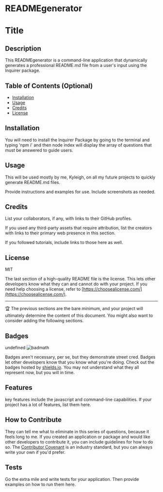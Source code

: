 # READMEgenerator

  # Title

  ## Description
  
 This READMEgenerator is a command-line application that dynamically generates a professional README.md file from a user's input using the Inquirer package.
  
  ## Table of Contents (Optional)
  
  
  - [Installation](#installation)
  - [Usage](#usage)
  - [Credits](#credits)
  - [License](#license)
  
  ## Installation
  
You will need to install the Inquirer Package by going to the terminal and typing 'npm i' and then node index will display the array of questions that must be answered to guide users.
  
  ## Usage
  
 This will be used mostly by me, Kyleigh, on all my future projects to quickly generate README.md files. 

 Provide instructions and examples for use. Include screenshots as needed.

 
  ## Credits

  List your collaborators, if any, with links to their GitHub profiles.
  
  If you used any third-party assets that require attribution, list the creators with links to their primary web presence in this section.
  
  If you followed tutorials, include links to those here as well.
  
  ## License
  MIT

  The last section of a high-quality README file is the license. This lets other developers know what they can and cannot do with your project. If you need help choosing a license, refer to [https://choosealicense.com/](https://choosealicense.com/).
  
  ---
  
  🏆 The previous sections are the bare minimum, and your project will ultimately determine the content of this document. You might also want to consider adding the following sections.
  
  ## Badges
  
  undefined
  ![badmath](https://img.shields.io/github/languages/top/lernantino/badmath)
  
  Badges aren't necessary, per se, but they demonstrate street cred. Badges let other developers know that you know what you're doing. Check out the badges hosted by [shields.io](https://shields.io/). You may not understand what they all represent now, but you will in time.
  
  ## Features
  key features include the javascript and command-line capabilities. 
  If your project has a lot of features, list them here.
  
  ## How to Contribute
  They can tell me what to eliminate in this series of questions, because it feels long to me.
  If you created an application or package and would like other developers to contribute it, you can include guidelines for how to do so. The [Contributor Covenant](https://www.contributor-covenant.org/) is an industry standard, but you can always write your own if you'd prefer.
  
  ## Tests
  
  Go the extra mile and write tests for your application. Then provide examples on how to run them here.
